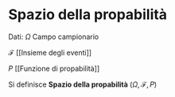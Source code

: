 # Spazio della propabilità
Dati:
$\Omega$ Campo campionario

$\mathscr{F}$ [[Insieme degli eventi]]

$P$ [[Funzione di propabilità]]

Si definisce **Spazio della propabilità**
$(\Omega, \mathscr{F}, P)$
